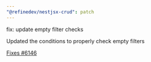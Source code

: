 ```yaml
---
"@refinedev/nestjsx-crud": patch
---
```


fix: update empty filter checks

Updated the conditions to properly check empty filters

[Fixes #6146](https://github.com/refinedev/refine/issues/6146)
